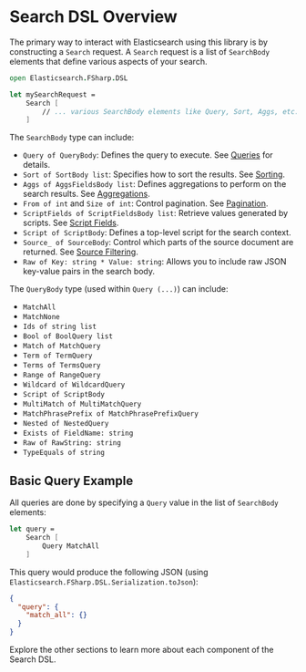 # Search DSL Overview

The primary way to interact with Elasticsearch using this library is by constructing a `Search` request. A `Search` request is a list of `SearchBody` elements that define various aspects of your search.

```fsharp
open Elasticsearch.FSharp.DSL

let mySearchRequest =
    Search [
        // ... various SearchBody elements like Query, Sort, Aggs, etc.
    ]
```

The `SearchBody` type can include:

- `Query of QueryBody`: Defines the query to execute. See [Queries](./queries/index.md) for details.
- `Sort of SortBody list`: Specifies how to sort the results. See [Sorting](./sort.md).
- `Aggs of AggsFieldsBody list`: Defines aggregations to perform on the search results. See [Aggregations](./aggregations.md).
- `From of int` and `Size of int`: Control pagination. See [Pagination](./pagination.md).
- `ScriptFields of ScriptFieldsBody list`: Retrieve values generated by scripts. See [Script Fields](./script-fields.md).
- `Script of ScriptBody`: Defines a top-level script for the search context.
- `Source_ of SourceBody`: Control which parts of the source document are returned. See [Source Filtering](./source-filtering.md).
- `Raw of Key: string * Value: string`: Allows you to include raw JSON key-value pairs in the search body.

The `QueryBody` type (used within `Query (...)`) can include:
- `MatchAll`
- `MatchNone`
- `Ids of string list`
- `Bool of BoolQuery list`
- `Match of MatchQuery`
- `Term of TermQuery`
- `Terms of TermsQuery`
- `Range of RangeQuery`
- `Wildcard of WildcardQuery`
- `Script of ScriptBody`
- `MultiMatch of MultiMatchQuery`
- `MatchPhrasePrefix of MatchPhrasePrefixQuery`
- `Nested of NestedQuery`
- `Exists of FieldName: string`
- `Raw of RawString: string`
- `TypeEquals of string`


## Basic Query Example

All queries are done by specifying a `Query` value in the list of `SearchBody` elements:

```fsharp
let query =
    Search [
        Query MatchAll
    ]
```

This query would produce the following JSON (using `Elasticsearch.FSharp.DSL.Serialization.toJson`):

```json
{
  "query": {
    "match_all": {}
  }
}
```

Explore the other sections to learn more about each component of the Search DSL.
